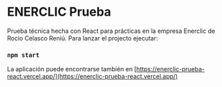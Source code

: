 # ENERCLIC Prueba

Prueba técnica hecha con React para prácticas en la empresa Enerclic de Rocio Celasco Reniú.
Para lanzar el projecto ejecutar:

### `npm start`

La aplicación puede encontrarse también en [https://enerclic-prueba-react.vercel.app/](https://enerclic-prueba-react.vercel.app/)
